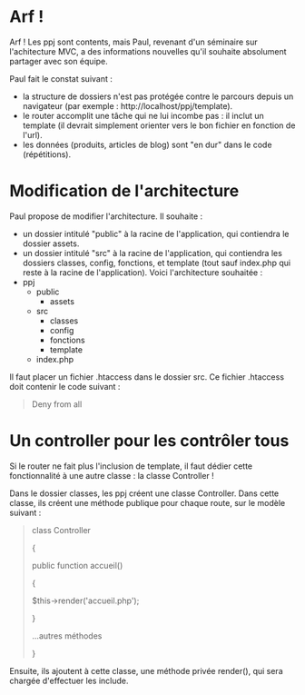 # Arf !

Arf ! Les ppj sont contents, mais Paul, revenant d'un séminaire sur l'achitecture MVC, a des informations nouvelles qu'il souhaite absolument partager avec son équipe.

Paul fait le constat suivant :

- la structure de dossiers n'est pas protégée contre le parcours depuis un navigateur (par exemple : http://localhost/ppj/template).
- le router accomplit une tâche qui ne lui incombe pas : il inclut un template (il devrait simplement orienter vers le bon fichier en fonction de l'url).
- les données (produits, articles de blog) sont "en dur" dans le code (répétitions).

# Modification de l'architecture

Paul propose de modifier l'architecture. Il souhaite :

- un dossier intitulé "public" à la racine de l'application, qui contiendra le dossier assets.
- un dossier intitulé "src" à la racine de l'application, qui contiendra les dossiers classes, config, fonctions, et template (tout sauf index.php qui reste à la racine de l'application).
  Voici l'architecture souhaitée :
- ppj
  - public
    - assets
  - src
    - classes
    - config
    - fonctions
    - template
  - index.php

Il faut placer un fichier .htaccess dans le dossier src. Ce fichier .htaccess doit contenir le code suivant :

> Deny from all

# Un controller pour les contrôler tous

Si le router ne fait plus l'inclusion de template, il faut dédier cette fonctionnalité à une autre classe : la classe Controller !

Dans le dossier classes, les ppj créent une classe Controller. Dans cette classe, ils créent une méthode publique pour chaque route, sur le modèle suivant :

> class Controller
>
> {
>
> public function accueil()
>
> {
>
> $this->render('accueil.php');
>
> }
>
> ...autres méthodes
>
> }

Ensuite, ils ajoutent à cette classe, une méthode privée render(), qui sera chargée d'effectuer les include.
